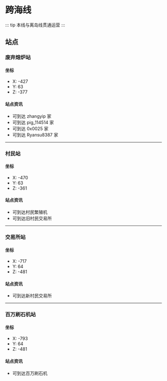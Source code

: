 # 跨海线

::: tip
本线与离岛线贯通运营
:::

## 站点

### 废弃熔炉站

#### 坐标

- X: -427
- Y: 63
- Z: -377

#### 站点资讯

- 可到达 zhangyip 家
- 可到达 pig_114514 家
- 可到达 0x0025 家
- 可到达 Ryansu8387 家

---

### 村民站

#### 坐标

- X: -470
- Y: 63
- Z: -361

#### 站点资讯

- 可到达村民繁殖机
- 可到达旧村民交易所

---

### 交易所站

#### 坐标

- X: -717
- Y: 64
- Z: -481

#### 站点资讯

- 可到达新村民交易所

---

### 百万刷石机站

#### 坐标

- X: -793
- Y: 64
- Z: -481

#### 站点资讯

- 可到达百万刷石机
